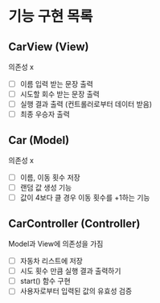 # 기능 구현 목록

## CarView (View) 
의존성 x
- [ ] 이름 입력 받는 문장 출력
- [ ] 시도할 회수 받는 문장 출력
- [ ] 실행 결과 출력 (컨트롤러로부터 데이터 받음)
- [ ] 최종 우승자 출력

## Car (Model)
의존성 x
- [ ] 이름, 이동 횟수 저장
- [ ] 랜덤 값 생성 기능
- [ ] 값이 4보다 클 경우 이동 횟수를 +1하는 기능

## CarController (Controller)
Model과 View에 의존성을 가짐
- [ ] 자동차 리스트에 저장
- [ ] 시도 횟수 만큼 실행 결과 출력하기
- [ ] start() 함수 구현
- [ ] 사용자로부터 입력된 값의 유효성 검증